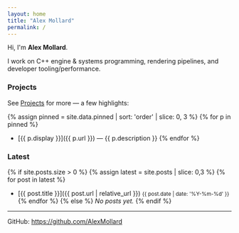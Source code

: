 ```yaml
---
layout: home
title: "Alex Mollard"
permalink: /
---
```


Hi, I'm **Alex Mollard**.

I work on C++ engine & systems programming, rendering pipelines, and developer tooling/performance.

### Projects

See [Projects](/projects/) for more — a few highlights:

{% assign pinned = site.data.pinned | sort: 'order' | slice: 0, 3 %}
{% for p in pinned %}
- [{{ p.display }}]({{ p.url }}) — {{ p.description }}
{% endfor %}

### Latest

{% if site.posts.size > 0 %}
{% assign latest = site.posts | slice: 0,3 %}
{% for post in latest %}
- [{{ post.title }}]({{ post.url | relative_url }}) <small>{{ post.date | date: '%Y-%m-%d' }}</small>
{% endfor %}
{% else %}
_No posts yet._
{% endif %}

---

GitHub: <https://github.com/AlexMollard>



